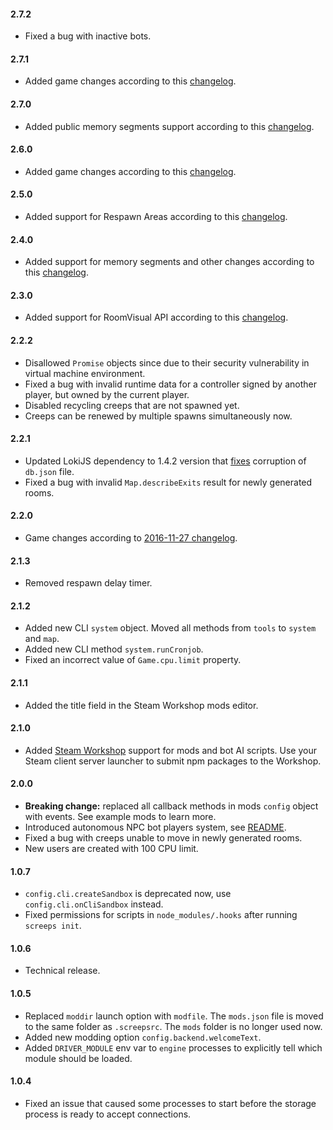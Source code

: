 #### 2.7.2
* Fixed a bug with inactive bots.

#### 2.7.1
* Added game changes according to this [changelog](http://blog.screeps.com/2017/06/changelog-2017-06-26/).

#### 2.7.0
* Added public memory segments support according to this [changelog](http://blog.screeps.com/2017/05/changelog-2017-05-26/).

#### 2.6.0
* Added game changes according to this [changelog](http://blog.screeps.com/2017/05/changelog-2017-05-11/).

#### 2.5.0
* Added support for Respawn Areas according to this [changelog](http://support.screeps.com/hc/en-us/articles/115001774029).

#### 2.4.0
* Added support for memory segments and other changes according to this [changelog](https://screeps.zendesk.com/hc/en-us/articles/115001536629).

#### 2.3.0
* Added support for RoomVisual API according to this [changelog](https://screeps.zendesk.com/hc/en-us/articles/115001047425).

#### 2.2.2
* Disallowed `Promise` objects since due to their security vulnerability in virtual machine environment.  
* Fixed a bug with invalid runtime data for a controller signed by another player, but owned by the current player.
* Disabled recycling creeps that are not spawned yet.
* Creeps can be renewed by multiple spawns simultaneously now.

#### 2.2.1
* Updated LokiJS dependency to 1.4.2 version that [fixes](https://github.com/techfort/LokiJS/pull/509) corruption of `db.json` file.
* Fixed a bug with invalid `Map.describeExits` result for newly generated rooms.

#### 2.2.0
* Game changes according to [2016-11-27 changelog](http://support.screeps.com/hc/en-us/articles/213649289).

#### 2.1.3
* Removed respawn delay timer.
 
#### 2.1.2
* Added new CLI `system` object. Moved all methods from `tools` to `system` and `map`.
* Added new CLI method `system.runCronjob`.
* Fixed an incorrect value of `Game.cpu.limit` property.

#### 2.1.1
* Added the title field in the Steam Workshop mods editor.

#### 2.1.0
* Added [Steam Workshop](http://steamcommunity.com/app/464350/workshop/) support for mods and bot AI scripts. 
    Use your Steam client server launcher to submit npm packages to the Workshop.
    
#### 2.0.0
* **Breaking change:** replaced all callback methods in mods `config` object with events. See example mods to learn more.
* Introduced autonomous NPC bot players system, see [README](https://github.com/screeps/screeps#npc-bots).
* Fixed a bug with creeps unable to move in newly generated rooms.   
* New users are created with 100 CPU limit. 

#### 1.0.7
* `config.cli.createSandbox` is deprecated now, use `config.cli.onCliSandbox` instead.
* Fixed permissions for scripts in `node_modules/.hooks` after running `screeps init`.

#### 1.0.6
* Technical release.
 
#### 1.0.5
* Replaced `moddir` launch option with `modfile`. The `mods.json` file is moved to the same folder as `.screepsrc`. The `mods` folder is no longer used now.
* Added new modding option `config.backend.welcomeText`.
* Added `DRIVER_MODULE` env var to `engine` processes to explicitly tell which module should be loaded.

#### 1.0.4
* Fixed an issue that caused some processes to start before the storage process is ready to accept connections.
